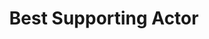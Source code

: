 ---
title: "Best Supporting Actor"
edition: 2004
winner: Morgan Freeman
kind: "actor"
film: million-dollar-baby.md
image: https://m.media-amazon.com/images/M/MV5BMTMzNzIyNTUzNl5BMl5BanBnXkFtZTcwOTI4NTUyMw@@._V1_FMjpg_UX1280_.jpg
type: award
weight: 6
---